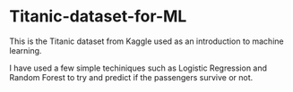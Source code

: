 # Titanic-dataset-for-ML

This is the Titanic dataset from Kaggle used as an introduction to machine learning.

I have used a few simple techiniques such as Logistic Regression and Random Forest to try and predict if the passengers survive or not.
